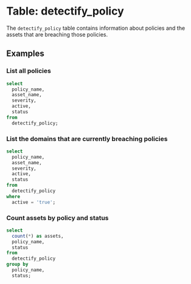 # Table: detectify_policy

The `detectify_policy` table contains information about policies and the assets that are breaching those policies.

## Examples

### List all policies

```sql
select
  policy_name,  
  asset_name,
  severity,
  active,
  status
from
  detectify_policy;
```

### List the domains that are currently breaching policies

```sql
select
  policy_name,  
  asset_name,
  severity,
  active,
  status
from
  detectify_policy
where
  active = 'true';
```

### Count assets by policy and status

```sql
select
  count(*) as assets,
  policy_name,
  status
from
  detectify_policy
group by
  policy_name,
  status;
```
